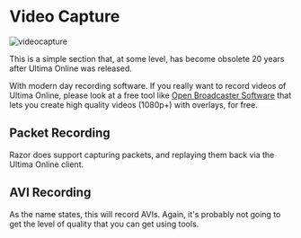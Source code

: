 # Video Capture

![videocapture](images/videocapture.png)

This is a simple section that, at some level, has become obsolete 20 years after Ultima Online was released.

With modern day recording software. If you really want to record videos of Ultima Online, please look at a free tool like [Open Broadcaster Software](https://obsproject.com/) that lets you create high quality videos (1080p+) with overlays, for free.

## Packet Recording

Razor does support capturing packets, and replaying them back via the Ultima Online client.

## AVI Recording

As the name states, this will record AVIs. Again, it's probably not going to get the level of quality that you can get using tools.